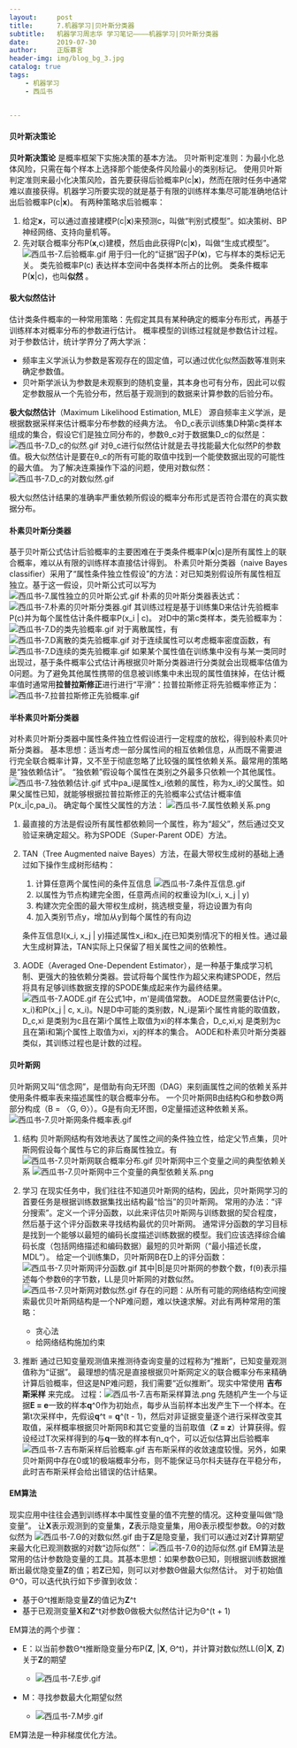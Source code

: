```yaml
---
layout:     post
title:      7.机器学习|贝叶斯分类器
subtitle:   机器学习周志华 学习笔记————机器学习|贝叶斯分类器
date:       2019-07-30
author:     正版慕言
header-img: img/blog_bg_3.jpg
catalog: true
tags:
    - 机器学习
    - 西瓜书


---
```


#### 贝叶斯决策论
**贝叶斯决策论** 是概率框架下实施决策的基本方法。
贝叶斯判定准则：为最小化总体风险，只需在每个样本上选择那个能使条件风险最小的类别标记。
使用贝叶斯判定准则来最小化决策风险，首先要获得后验概率P(c|**x**)，然而在限时任务中通常难以直接获得。机器学习所要实现的就是基于有限的训练样本集尽可能准确地估计出后验概率P(c|**x**)。
有两种策略求后验概率：

1. 给定**x**，可以通过直接建模P(c\|**x**)来预测c，叫做“判别式模型”。如决策树、BP神经网络、支持向量机等。
2. 先对联合概率分布P(**x**,c)建模，然后由此获得P(c|**x**)，叫做“生成式模型”。
![西瓜书-7.后验概率.gif](/img/MachineLearning/西瓜书-7.后验概率.gif)
用于归一化的“证据”因子P(**x**)，它与样本的类标记无关。
类先验概率P(c) 表达样本空间中各类样本所占的比例。
类条件概率P(**x**|c)，也叫**似然** 。

#### 极大似然估计
估计类条件概率的一种常用策略：先假定其具有某种确定的概率分布形式，再基于训练样本对概率分布的参数进行估计。
概率模型的训练过程就是参数估计过程。
对于参数估计，统计学界分了两大学派：

* 频率主义学派认为参数是客观存在的固定值，可以通过优化似然函数等准则来确定参数值。
* 贝叶斯学派认为参数是未观察到的随机变量，其本身也可有分布，因此可以假定参数服从一个先验分布，然后基于观测到的数据来计算参数的后验分布。

**极大似然估计**（Maximum Likelihood Estimation, MLE） 源自频率主义学派，是根据数据采样来估计概率分布参数的经典方法。
令D_c表示训练集D种第c类样本组成的集合，假设它们是独立同分布的，参数θ_c对于数据集D_c的似然是：
![西瓜书-7.D_c的似然.gif](/img/MachineLearning/西瓜书-7.D_c的似然.gif)
对θ_c进行似然估计就是去寻找能最大化似然P的参数值。极大似然估计是要在θ_c的所有可能的取值中找到一个能使数据出现的可能性的最大值。
为了解决连乘操作下溢的问题，使用对数似然：
![西瓜书-7.D_c的对数似然.gif](/img/MachineLearning/西瓜书-7.D_c的对数似然.gif)

极大似然估计结果的准确率严重依赖所假设的概率分布形式是否符合潜在的真实数据分布。

#### 朴素贝叶斯分类器
基于贝叶斯公式估计后验概率的主要困难在于类条件概率P(**x**|c)是所有属性上的联合概率，难以从有限的训练样本直接估计得到。
朴素贝叶斯分类器（naive Bayes classifier）采用了“属性条件独立性假设”的方法：对已知类别假设所有属性相互独立。基于这一假设，贝叶斯公式可以写为
![西瓜书-7.属性独立的贝叶斯公式.gif](/img/MachineLearning/西瓜书-7.属性独立的贝叶斯公式.gif)
朴素的贝叶斯分类器表达式：
![西瓜书-7.朴素的贝叶斯分类器.gif](/img/MachineLearning/西瓜书-7.朴素的贝叶斯分类器.gif)
其训练过程是基于训练集D来估计先验概率P(c)并为每个属性估计条件概率P(x_i | c)。
对D中的第c类样本，类先验概率为：
![西瓜书-7.D的类先验概率.gif](/img/MachineLearning/西瓜书-7.D的类先验概率.gif)
对于离散属性，有
![西瓜书-7.D离散的类先验概率.gif](/img/MachineLearning/西瓜书-7.D离散的类先验概率.gif)
对于连续属性可以考虑概率密度函数，有
![西瓜书-7.D连续的类先验概率.gif](/img/MachineLearning/西瓜书-7.D连续的类先验概率.gif)
如果某个属性值在训练集中没有与某一类同时出现过，基于条件概率公式估计再根据贝叶斯分类器进行分类就会出现概率估值为0问题。为了避免其他属性携带的信息被训练集中未出现的属性值抹掉，在估计概率值时通常用**拉普拉斯修正**进行进行“平滑”：拉普拉斯修正将先验概率修正为：
![西瓜书-7.拉普拉斯修正先验概率.gif](/img/MachineLearning/西瓜书-7.拉普拉斯修正先验概率.gif)

#### 半朴素贝叶斯分类器
对朴素贝叶斯分类器中属性条件独立性假设进行一定程度的放松，得到般朴素贝叶斯分类器。
基本思想：适当考虑一部分属性间的相互依赖信息，从而既不需要进行完全联合概率计算，又不至于彻底忽略了比较强的属性依赖关系。最常用的策略是“独依赖估计”。
“独依赖”假设每个属性在类别之外最多只依赖一个其他属性。
![西瓜书-7.独依赖估计.gif](/img/MachineLearning/西瓜书-7.独依赖估计.gif)
式中pa_i是属性x_i依赖的属性，称为x_i的父属性。如果父属性已知，就能够根据拉普拉斯修正的先验概率公式估计概率值P(x_i|c,pa_i)。
确定每个属性父属性的方法：
![西瓜书-7.属性依赖关系.png](/img/MachineLearning/西瓜书-7.属性依赖关系.png)

1. 最直接的方法是假设所有属性都依赖同一个属性，称为“超父”，然后通过交叉验证来确定超父。称为SPODE（Super-Parent ODE）方法。
2. TAN（Tree Augmented naive Bayes）方法，在最大带权生成树的基础上通过如下操作生成树形结构：
    1. 计算任意两个属性间的条件互信息
        ![西瓜书-7.条件互信息.gif](/img/MachineLearning/西瓜书-7.条件互信息.gif)
    2. 以属性为节点构建完全图，任意两点间的权重设为I(x_i, x_j \| y)
    3. 构建次完全图的最大带权生成树，挑选根变量，将边设置为有向
    4. 加入类别节点y，增加从y到每个属性的有向边
    
    条件互信息I(x_i, x_j \| y)描述属性x_i和x_j在已知类别情况下的相关性。通过最大生成树算法，TAN实际上只保留了相关属性之间的依赖性。
3. AODE（Averaged One-Dependent Estimator），是一种基于集成学习机制、更强大的独依赖分类器。尝试将每个属性作为超父来构建SPODE，然后将具有足够训练数据支撑的SPODE集成起来作为最终结果。
    ![西瓜书-7.AODE.gif](/img/MachineLearning/西瓜书-7.AODE.gif)
    在公式1中，m'是阈值常数。
    AODE显然需要估计P(c, x_i)和P(x_j | c, x_i)。N是D中可能的类别数，N_i是第i个属性肯能的取值数，D_c,xi 是类别为c且在第i个属性上取值为xi的样本集合，D_c,xi,xj 是类别为c且在第i和第j个属性上取值为xi，xj的样本的集合。
    AODE和朴素贝叶斯分类器类似，其训练过程也是计数的过程。
    
#### 贝叶斯网
贝叶斯网又叫“信念网”，是借助有向无环图（DAG）来刻画属性之间的依赖关系并使用条件概率表来描述属性的联合概率分布。
一个贝叶斯网B由结构G和参数Θ两部分构成（B = 〈G, Θ〉）。G是有向无环图，Θ定量描述这种依赖关系。
![西瓜书-7.贝叶斯网条件概率表.gif](/img/MachineLearning/西瓜书-7.贝叶斯网条件概率表.gif)

1. 结构
贝叶斯网结构有效地表达了属性之间的条件独立性，给定父节点集，贝叶斯网假设每个属性与它的非后裔属性独立。有
![西瓜书-7.贝叶斯网联合概率分布.gif](/img/MachineLearning/西瓜书-7.贝叶斯网联合概率分布.gif)
贝叶斯网中三个变量之间的典型依赖关系
![西瓜书-7.贝叶斯网中三个变量的典型依赖关系.png](/img/MachineLearning/西瓜书-7.贝叶斯网中三个变量的典型依赖关系.png)
    
2. 学习
在现实任务中，我们往往不知道贝叶斯网的结构，因此，贝叶斯网学习的首要任务是根据训练数据集找出结构最“恰当”的贝叶斯网。
常用的办法：“评分搜索”。定义一个评分函数，以此来评估贝叶斯网与训练数据的契合程度，然后基于这个评分函数来寻找结构最优的贝叶斯网。
通常评分函数的学习目标是找到一个能够以最短的编码长度描述训练数据的模型。我们应该选择综合编码长度（包括网络描述和编码数据）最短的贝叶斯网（“最小描述长度，MDL”）。
给定一个训练集D，贝叶斯网B在D上的评分函数：
![西瓜书-7.贝叶斯网评分函数.gif](/img/MachineLearning/西瓜书-7.贝叶斯网评分函数.gif)
其中|B|是贝叶斯网的参数个数，f(θ)表示描述每个参数θ的字节数，LL是贝叶斯网的对数似然。
![西瓜书-7.贝叶斯网对数似然.gif](/img/MachineLearning/西瓜书-7.贝叶斯网对数似然.gif)
存在的问题：从所有可能的网络结构空间搜索最优贝叶斯网结构是一个NP难问题，难以快速求解。对此有两种常用的策略：
    * 贪心法
    * 给网络结构施加约束

3. 推断
通过已知变量观测值来推测待查询变量的过程称为“推断”，已知变量观测值称为“证据”。
最理想的情况是直接根据贝叶斯网定义的联合概率分布来精确计算后验概率，但这是NP难问题，我们需要“近似推断”。现实中常使用 **吉布斯采样** 来完成。
过程：![西瓜书-7.吉布斯采样算法.png](/img/MachineLearning/西瓜书-7.吉布斯采样算法.png)
先随机产生一个与证据**E = e**一致的样本**q**^0作为初始点，每步从当前样本出发产生下一个样本。在第t次采样中，先假设**q**^t = **q**^(t - 1)，然后对非证据变量逐个进行采样改变其取值，采样概率根据贝叶斯网B和其它变量的当前取值（**Z = z**）计算获得。假设经过T次采样得到的与**q**一致的样本有n_q个，可以近似估算出后验概率
![西瓜书-7.吉布斯采样后验概率.gif](/img/MachineLearning/西瓜书-7.吉布斯采样后验概率.gif)
吉布斯采样的收敛速度较慢。另外，如果贝叶斯网中存在0或1的极端概率分布，则不能保证马尔科夫链存在平稳分布，此时吉布斯采样会给出错误的估计结果。

#### EM算法
现实应用中往往会遇到训练样本中属性变量的值不完整的情况。这种变量叫做“隐变量”。
让**X**表示观测到的变量集，**Z**表示隐变量集，用Θ表示模型参数。Θ的对数似然为
![西瓜书-7.Θ的对数似然.gif](/img/MachineLearning/西瓜书-7.Θ的对数似然.gif)
由于**Z**是隐变量，我们可以通过对**Z**计算期望来最大化已观测数据的对数“边际似然”：
![西瓜书-7.Θ的边际似然.gif](/img/MachineLearning/西瓜书-7.Θ的边际似然.gif)
EM算法是常用的估计参数隐变量的工具。其基本思想：如果参数Θ已知，则根据训练数据推断出最优隐变量**Z**的值；若**Z**已知，则可以对参数Θ做最大似然估计。
对于初始值Θ^0，可以迭代执行如下步骤到收敛：

* 基于Θ^t推断隐变量**Z**的值记为**Z**^t
* 基于已观测变量**X**和**Z**^t对参数Θ做极大似然估计记为Θ^(t + 1)

EM算法的两个步骤：

* E：以当前参数Θ^t推断隐变量分布P(**Z**,  \|**X**, Θ^t)，并计算对数似然LL(Θ\|**X**, **Z**)关于**Z**的期望
    * ![西瓜书-7.E步.gif](/img/MachineLearning/西瓜书-7.E步.gif)
    
* M：寻找参数最大化期望似然
    * ![西瓜书-7.M步.gif](/img/MachineLearning/西瓜书-7.M步.gif)
    
EM算法是一种非梯度优化方法。